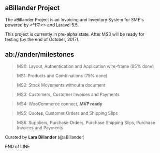 ## aBillander Project

The aBillander Project is an Invoicing and Inventory System for SME's powered by  <º)♡><  and  Laravel 5.5.

This project is currently in pre-alpha state. After MS3 will be ready for testing (by the end of October, 2017).


## ab://ander/milestones

> MS0: Layout, Authentication and Application wire-frame (85% done)

> MS1: Products and Combinations (75% done)

> MS2: Stock Movements without a document

> MS3: Customers, Customer Invoices and Payments

> MS4: WooCommerce connect, **MVP ready**

> MS5: Quotes, Customer Orders and Shipping Slips 

> MS6: Suppliers, Purchase Orders, Purchase Shipping Slips, Purchase Invoices and Payments

Curated by **Lara Billander** (@aBillander)

END of LINE


